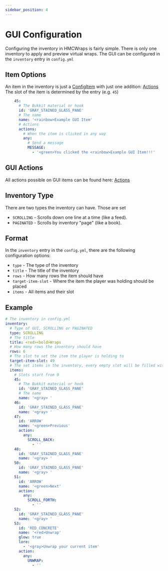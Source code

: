 ```yaml
---
sidebar_position: 4
---
```


# GUI Configuration

Configuring the inventory in HMCWraps is fairly simple. There is only one inventory to apply and preview virtual wraps.
The GUI can be configured in the `inventory` entry in `config.yml`

## Item Options
An item in the inventory is just a [ConfigItem](https://docs.hibiscusmc.com/hmcwraps/config/item) with just one addition: [Actions](https://docs.hibiscusmc.com/hmcwraps/config/actions)
The slot of the item is determined by the entry (e.g. `45`)
```yaml
    45:
      # The Bukkit material or hook
      id: 'GRAY_STAINED_GLASS_PANE'
      # The name
      name: '<rainbow>Example GUI Item'
      # Actions
      actions:
        # When the item is clicked in any way
        any: 
          # Send a message
          MESSAGE:
            - '<green>You clicked the <rainbow>Example GUI Item!!!'
```

## GUI Actions
All actions possible on GUI items can be found here: [Actions](https://docs.hibiscusmc.com/hmcwraps/config/actions)

## Inventory Type
There are two types the inventory can have. Those are set
- `SCROLLING` - Scrolls down one line at a time (like a feed).
- `PAGINATED` - Scrolls by inventory "page" (like a book).

## Format
In the `inventory` entry in the `config.yml`, there are the following configuration options: 
- `type` - The type of the inventory
- `title` - The title of the inventory
- `rows` - How many rows the item should have
- `target-item-slot` - Where the item the player was holding should be placed
- `items` - All items and their slot

## Example
```yaml
# The inventory in config.yml
inventory:
  # Type of GUI, SCROLLING or PAGINATED
  type: SCROLLING
  # The title
  title: <red><bold>Wraps
  # How many rows the inventory should have
  rows: 6
  # The slot to set the item the player is holding to
  target-item-slot: 49
  # The set items in the inventory, every empty slot will be filled with wraps
  items:
    # Slots start from 0
    45:
      # The Bukkit material or hook
      id: 'GRAY_STAINED_GLASS_PANE'
      # The name
      name: '<gray> '
    46:
      id: 'GRAY_STAINED_GLASS_PANE'
      name: '<gray> '
    47:
      id: 'ARROW'
      name: '<green>Previous'
      action: 
        any:
          SCROLL_BACK:
            - ''
    48:
      id: 'GRAY_STAINED_GLASS_PANE'
      name: '<gray> '
    50:
      id: 'GRAY_STAINED_GLASS_PANE'
      name: '<gray> '
    51:
      id: 'ARROW'
      name: '<green>Next'
      action:
        any:
          SCROLL_FORTH:
            - ''
    52:
      id: 'GRAY_STAINED_GLASS_PANE'
      name: '<gray> '
    53:
      id: 'RED_CONCRETE'
      name: '<red>Unwrap'
      glow: true
      lore:
        - '<gray>Unwrap your current item'
      action:
        any:
          UNWRAP:
            - ''
```